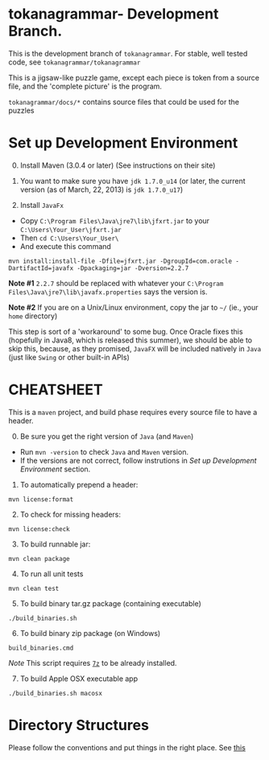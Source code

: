 tokanagrammar- Development Branch.
=============

This is the development branch of `tokanagrammar`. For stable, well tested code, see `tokanagrammar/tokanagrammar`

This is a jigsaw-like puzzle game, except each piece is token from a source file, and the 'complete picture' is the program.

`tokanagrammar/docs/*` contains source files that could be used for the puzzles

Set up Development Environment
=============

0) Install Maven (3.0.4 or later)
(See instructions on their site)

1) You want to make sure you have `jdk 1.7.0_u14` (or later, the current version (as of March, 22, 2013) is `jdk 1.7.0_u17`)

2) Install `JavaFx`

- Copy `C:\Program Files\Java\jre7\lib\jfxrt.jar` to your `C:\Users\Your_User\jfxrt.jar`
- Then `cd C:\Users\Your_User\`
- And execute this command 

`mvn install:install-file -Dfile=jfxrt.jar -DgroupId=com.oracle -DartifactId=javafx -Dpackaging=jar -Dversion=2.2.7`

**Note #1** `2.2.7` should be replaced with whatever your `C:\Program Files\Java\jre7\lib\javafx.properties` says the version is.

**Note #2** If you are on a Unix/Linux environment, copy the jar to `~/` (ie., your `home` directory)

This step is sort of a 'workaround' to some bug. Once Oracle fixes this (hopefully in Java8, which is released this summer), we should be able to skip this, because, as they promised, `JavaFX` will be included natively in `Java` (just like `Swing` or other built-in APIs)

CHEATSHEET
=============

This is a `maven` project, and  build phase requires every source file to have a header.

0) Be sure  you get the right version of `Java` (and `Maven`)

- Run `mvn -version` to check `Java` and `Maven` version.
- If the versions are not correct, follow instrutions in *Set up Development Environment* section.

1) To automatically prepend a header:

`mvn license:format`

2) To check for missing headers:

`mvn license:check`

3) To build runnable jar:

`mvn clean package`

4) To run all unit tests

`mvn clean test`

5) To build binary tar.gz package (containing executable)

`./build_binaries.sh`

6) To build binary zip package (on Windows)

`build_binaries.cmd`

*Note* This script requires <a href="http://www.7-zip.org">`7z`</a> to be already installed.

7) To build Apple OSX executable app

`./build_binaries.sh macosx`
  
  
  
Directory Structures
====================
Please follow the conventions and put things in the right place.
See <a href="https://github.com/Tokanagrammar/tokanagrammar-dev/blob/master/README.txt">this</a>


